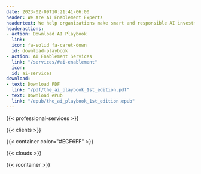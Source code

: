 ```yaml
---
date: 2023-02-09T10:21:41-06:00
header: We Are AI Enablement Experts
headertext: We help organizations make smart and responsible AI investments that accelerate growth, reduce costs, or automate the boring stuff.
headeractions:
- action: Download AI Playbook
  link:
  icon: fa-solid fa-caret-down
  id: download-playbook
- action: AI Enablement Services
  link: "/services/#ai-enablement"
  icon:
  id: ai-services
download:
- text: Download PDF
  link: "/pdf/the_ai_playbook_1st_edition.pdf"
- text: Download ePub
  link: "/epub/the_ai_playbook_1st_edition.epub"
---
```


<!-- Edit services data in data/en/professional_services.yml -->
{{< professional-services >}}

<!-- Edit and add clients in data/en/clients.yml -->
{{< clients >}}

<!-- On the Cloud section -->
{{< container color="#ECF6FF" >}}

<!-- Data for cloud partners can be found at data/en/cloud.yml -->
{{< clouds >}}

{{< /container >}}



<!-- NOTE: Recent Rotations is part of the template and is added after the content -->
